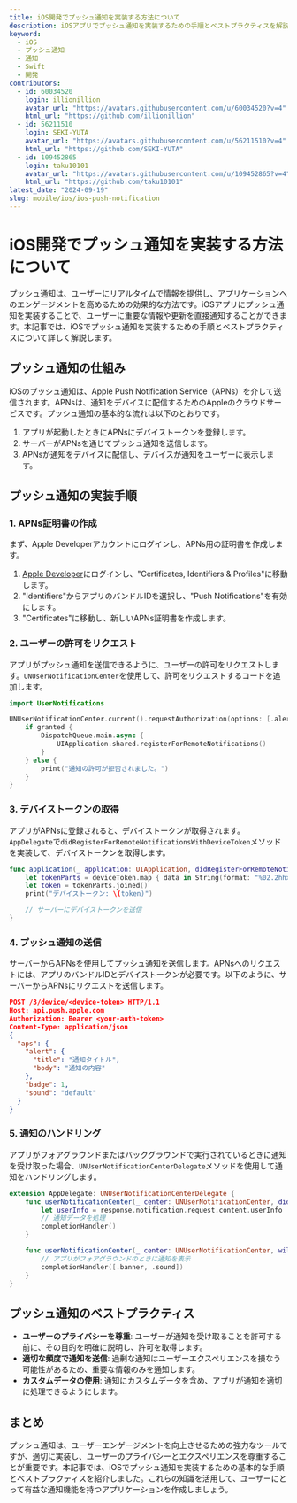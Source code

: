 ```yaml
---
title: iOS開発でプッシュ通知を実装する方法について
description: iOSアプリでプッシュ通知を実装するための手順とベストプラクティスを解説します。
keyword:
  - iOS
  - プッシュ通知
  - 通知
  - Swift
  - 開発
contributors:
  - id: 60034520
    login: illionillion
    avatar_url: "https://avatars.githubusercontent.com/u/60034520?v=4"
    html_url: "https://github.com/illionillion"
  - id: 56211510
    login: SEKI-YUTA
    avatar_url: "https://avatars.githubusercontent.com/u/56211510?v=4"
    html_url: "https://github.com/SEKI-YUTA"
  - id: 109452865
    login: taku10101
    avatar_url: "https://avatars.githubusercontent.com/u/109452865?v=4"
    html_url: "https://github.com/taku10101"
latest_date: "2024-09-19"
slug: mobile/ios/ios-push-notification
---
```


# iOS開発でプッシュ通知を実装する方法について

プッシュ通知は、ユーザーにリアルタイムで情報を提供し、アプリケーションへのエンゲージメントを高めるための効果的な方法です。iOSアプリにプッシュ通知を実装することで、ユーザーに重要な情報や更新を直接通知することができます。本記事では、iOSでプッシュ通知を実装するための手順とベストプラクティスについて詳しく解説します。

## プッシュ通知の仕組み

iOSのプッシュ通知は、Apple Push Notification Service（APNs）を介して送信されます。APNsは、通知をデバイスに配信するためのAppleのクラウドサービスです。プッシュ通知の基本的な流れは以下のとおりです。

1. アプリが起動したときにAPNsにデバイストークンを登録します。
2. サーバーがAPNsを通じてプッシュ通知を送信します。
3. APNsが通知をデバイスに配信し、デバイスが通知をユーザーに表示します。

## プッシュ通知の実装手順

### 1. APNs証明書の作成

まず、Apple Developerアカウントにログインし、APNs用の証明書を作成します。

1. [Apple Developer](https://developer.apple.com/)にログインし、"Certificates, Identifiers & Profiles"に移動します。
2. "Identifiers"からアプリのバンドルIDを選択し、"Push Notifications"を有効にします。
3. "Certificates"に移動し、新しいAPNs証明書を作成します。

### 2. ユーザーの許可をリクエスト

アプリがプッシュ通知を送信できるように、ユーザーの許可をリクエストします。`UNUserNotificationCenter`を使用して、許可をリクエストするコードを追加します。

```swift
import UserNotifications

UNUserNotificationCenter.current().requestAuthorization(options: [.alert, .sound, .badge]) { granted, error in
    if granted {
        DispatchQueue.main.async {
            UIApplication.shared.registerForRemoteNotifications()
        }
    } else {
        print("通知の許可が拒否されました。")
    }
}
```

### 3. デバイストークンの取得

アプリがAPNsに登録されると、デバイストークンが取得されます。`AppDelegate`で`didRegisterForRemoteNotificationsWithDeviceToken`メソッドを実装して、デバイストークンを取得します。

```swift
func application(_ application: UIApplication, didRegisterForRemoteNotificationsWithDeviceToken deviceToken: Data) {
    let tokenParts = deviceToken.map { data in String(format: "%02.2hhx", data) }
    let token = tokenParts.joined()
    print("デバイストークン: \(token)")

    // サーバーにデバイストークンを送信
}
```

### 4. プッシュ通知の送信

サーバーからAPNsを使用してプッシュ通知を送信します。APNsへのリクエストには、アプリのバンドルIDとデバイストークンが必要です。以下のように、サーバーからAPNsにリクエストを送信します。

```json
POST /3/device/<device-token> HTTP/1.1
Host: api.push.apple.com
Authorization: Bearer <your-auth-token>
Content-Type: application/json
{
  "aps": {
    "alert": {
      "title": "通知タイトル",
      "body": "通知の内容"
    },
    "badge": 1,
    "sound": "default"
  }
}
```

### 5. 通知のハンドリング

アプリがフォアグラウンドまたはバックグラウンドで実行されているときに通知を受け取った場合、`UNUserNotificationCenterDelegate`メソッドを使用して通知をハンドリングします。

```swift
extension AppDelegate: UNUserNotificationCenterDelegate {
    func userNotificationCenter(_ center: UNUserNotificationCenter, didReceive response: UNNotificationResponse, withCompletionHandler completionHandler: @escaping () -> Void) {
        let userInfo = response.notification.request.content.userInfo
        // 通知データを処理
        completionHandler()
    }

    func userNotificationCenter(_ center: UNUserNotificationCenter, willPresent notification: UNNotification, withCompletionHandler completionHandler: @escaping (UNNotificationPresentationOptions) -> Void) {
        // アプリがフォアグラウンドのときに通知を表示
        completionHandler([.banner, .sound])
    }
}
```

## プッシュ通知のベストプラクティス

- **ユーザーのプライバシーを尊重**: ユーザーが通知を受け取ることを許可する前に、その目的を明確に説明し、許可を取得します。
- **適切な頻度で通知を送信**: 過剰な通知はユーザーエクスペリエンスを損なう可能性があるため、重要な情報のみを通知します。
- **カスタムデータの使用**: 通知にカスタムデータを含め、アプリが通知を適切に処理できるようにします。

## まとめ

プッシュ通知は、ユーザーエンゲージメントを向上させるための強力なツールですが、適切に実装し、ユーザーのプライバシーとエクスペリエンスを尊重することが重要です。本記事では、iOSでプッシュ通知を実装するための基本的な手順とベストプラクティスを紹介しました。これらの知識を活用して、ユーザーにとって有益な通知機能を持つアプリケーションを作成しましょう。
